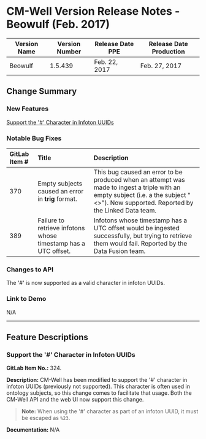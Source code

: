 # CM-Well Version Release Notes - Beowulf (Feb. 2017) #

Version Name | Version Number | Release Date PPE | Release Date Production 
-------------|-----------------|----------------|---------------------------
Beowulf | 1.5.439 | Feb. 22, 2017 | Feb. 27, 2017

## Change Summary ##

### New Features ###

[Support the '#' Character in Infoton UUIDs](#hdr1)

### Notable Bug Fixes ###

GitLab Item # | Title | Description
:-------------|:------|:-----------
370 | Empty subjects caused an error in **trig** format. | This bug caused an error to be produced when an attempt was made to ingest a triple with an empty subject (i.e. a the subject "<>"). Now supported. Reported by the Linked Data team.
389 | Failure to retrieve infotons whose timestamp has a UTC offset. | Infotons whose timestamp has a UTC offset would be ingested successfully, but trying to retrieve them would fail. Reported by the Data Fusion team.

### Changes to API ###
The '#' is now supported as a valid character in infoton UUIDs.

### Link to Demo ###
N/A

------------------------------

## Feature Descriptions ##

<a name="hdr1"></a>
### Support the '#' Character in Infoton UUIDs ###

**GitLab Item No.:** 324.

**Description:**
CM-Well has been modified to support the '#' character in infoton UUIDs (previously not supported). This character is often used in ontology subjects, so this change comes to facilitate that usage. Both the CM-Well API and the web UI now support this change.

>**Note:** When using the '#' character as part of an infoton UUID, it must be escaped as `%23`.

**Documentation:** 
N/A